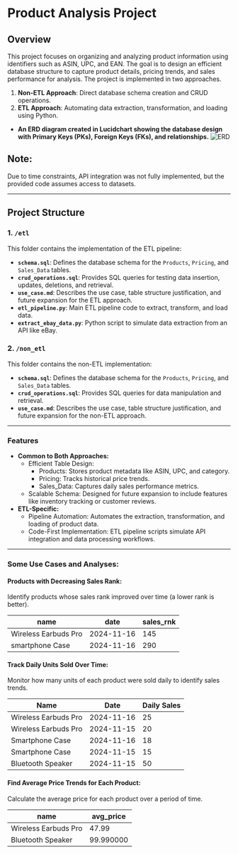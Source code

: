 # Product Analysis Project

## Overview
This project focuses on organizing and analyzing product information using identifiers such as ASIN, UPC, and EAN. The goal is to design an efficient database structure to capture product details, pricing trends, and sales performance for analysis. The project is implemented in two approaches. 
1. **Non-ETL Approach**: Direct database schema creation and CRUD operations.
2. **ETL Approach**: Automating data extraction, transformation, and loading using Python.
- **An ERD diagram created in Lucidchart showing the database design with Primary Keys (PKs), Foreign Keys (FKs), and relationships.**
  ![ERD](https://github.com/user-attachments/assets/c168f172-8edf-4952-ac52-cd0434af23c4)

## Note: 
Due to time constraints, API integration was not fully implemented, but the provided code assumes access to datasets.

---

## Project Structure
### 1. **`/etl`**
This folder contains the implementation of the ETL pipeline:
- **`schema.sql`**: Defines the database schema for the `Products`, `Pricing`, and `Sales_Data` tables.
- **`crud_operations.sql`**: Provides SQL queries for testing data insertion, updates, deletions, and retrieval.
- **`use_case.md`**: Describes the use case, table structure justification, and future expansion for the ETL approach.
- **`etl_pipeline.py`**: Main ETL pipeline code to extract, transform, and load data.
- **`extract_ebay_data.py`**: Python script to simulate data extraction from an API like eBay.

### 2. **`/non_etl`**
This folder contains the non-ETL implementation:
- **`schema.sql`**: Defines the database schema for the `Products`, `Pricing`, and `Sales_Data` tables.
- **`crud_operations.sql`**: Provides SQL queries for data manipulation and retrieval.
- **`use_case.md`**: Describes the use case, table structure justification, and future expansion for the non-ETL approach.

---

### Features
* **Common to Both Approaches:**
  * Efficient Table Design:
    * Products: Stores product metadata like ASIN, UPC, and category.
    * Pricing: Tracks historical price trends.
    * Sales_Data: Captures daily sales performance metrics.
  * Scalable Schema: Designed for future expansion to include features like inventory tracking or customer reviews.
* **ETL-Specific:**
  * Pipeline Automation: Automates the extraction, transformation, and loading of product data.
  * Code-First Implementation: ETL pipeline scripts simulate API integration and data processing workflows.

---
### Some Use Cases and Analyses:
#### Products with Decreasing Sales Rank:
Identify products whose sales rank improved over time (a lower rank is better).

|         name         |    date    | sales_rnk  |
|----------------------|------------|------------|
| Wireless Earbuds Pro | 2024-11-16 | 145        |
| smartphone Case      | 2024-11-16 | 290        |


#### Track Daily Units Sold Over Time:
Monitor how many units of each product were sold daily to identify sales trends.

| Name                 | Date       | Daily Sales |
|----------------------|------------|-------------|
| Wireless Earbuds Pro | 2024-11-16 | 25          |
| Wireless Earbuds Pro | 2024-11-15 | 20          |
| Smartphone Case      | 2024-11-16 | 18          |
| Smartphone Case      | 2024-11-15 | 15          |
| Bluetooth Speaker    | 2024-11-15 | 50          |


#### Find Average Price Trends for Each Product:
Calculate the average price for each product over a period of time.

|         name         | avg_price |
|----------------------|-----------|
| Wireless Earbuds Pro |   47.99   |
|  Bluetooth Speaker   | 99.990000 |
